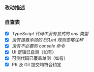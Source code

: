 <!--

  请严格按照以下模板填写 PR 信息

1. PR 标题应是 PR 下所有提交的体现，格式与提交相同
2. 保证 PR 单纯性，一个 PR 的主题应只有一个
3. 如 PR 与主干分支存在冲突，请在合并前与主干分支 merge
4. 如 PR 尚未完成但需要提前 Review，请提交 PR Draft 并在标题前加上 `[WIP]`

-->

<!-- 功能模块请在 PR Title Scope 中体现 -->

### 改动描述

<!--

  请在此处填写本次 PR 主要的改动描述列表, 便于 Review
  请注明 BREAKING CHANGES (不与先前版本兼容的改动), 便于生成 CHANGELOG

-->

### 自查表

<!-- 在提交 PR 前请对以下内容进行自我检查 -->

- [x] _TypeScript 代码中没有显式的 any 类型_
- [x] _没有擅自添加的 ESLint 规则忽略注释_
- [x] _没有不必要的 console 命令_
- [x] UI 逻辑已自测（如有）
- [x] 可测代码已覆盖单测（如有）
- [x] PR 及 Git 提交均符合约定
